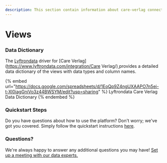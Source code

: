```yaml
---
description: This section contain information about care-verlag connector views information
---
```


# Views

### Data Dictionary

The [Lyftrondata](https://www.lyftrondata.com/) driver for [Care Verlag](https://www.lyftrondata.com/integration/Care Verlag/)[ ](https://www.lyftrondata.com/integration/care-verlag/)provides a detailed data dictionary of the views with data types and column names.

{% embed url="https://docs.google.com/spreadsheets/d/1EoQp9Z4ngUXAAPO7n5ei-t-Xl0iagGniVo3z44BWSYM/edit?usp=sharing" %}
Lyftrondata Care Verlag Data Dictionary
{% endembed %}

### Quickstart Steps

Do you have questions about how to use the platform? Don't worry; we've got you covered. Simply follow the quickstart instructions [here](../../../../quickstart-steps.md).

### Questions? <a href="#questions" id="questions"></a>

We're always happy to answer any additional questions you may have! [Set up a meeting with our data experts.](https://www.lyftrondata.com/book-a-meeting/)


